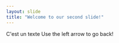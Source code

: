 ```yaml
---
layout: slide
title: "Welcome to our second slide!"
---
```

C'est un texte
Use the left arrow to go back!
